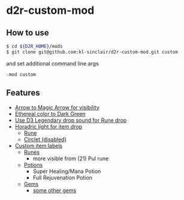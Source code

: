 # d2r-custom-mod

## How to use

```sh
$ cd ${D2R_HOME}/mods
$ git clone git@github.com:kl-sinclair/d2r-custom-mod.git custom
```

and set additional command line args

```
-mod custom
```

## Features

- [Arrow to Magic Arrow for visibility](./custom.mpq/data/hd/missiles/arrow.json)
- [Ethereal color to Dark Green](./custom.mpq/data/global/ui/layouts/_profilehd.json#304)
- [Use D3 Legendary drop sound for Rune drop](./custom.mpq/data/hd/global/sfx/item/item_rune_hd.flac#)
- [Horadric light for item drop](./custom.mpq/data/hd/items/)
    - [Rune](./custom.mpq/data/hd/items/misc/rune/)
    - [Circlet (disabled)](./custom.mpq/data/hd/items/armor/circlet/)
- [Custom item labels](./custom.mpq/data/local/lng/strings/)
    - [Runes](./custom.mpq/data/local/lng/strings/item-runes.json)
        - more visible from (21) Pul rune
    - [Potions](./custom.mpq/data/local/lng/strings/item-names.json)
        - Super Healing/Mana Potion
        - Full Rejuvenation Potion
    - [Gems](./custom.mpq/data/local/lng/strings/item-names.json)
        - [some other gems](./custom.mpq/data/local/lng/strings/item-nameaffixes.json)
